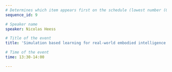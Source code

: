 ```yaml
---
# Determines which item appears first on the schedule (lowest number (0) appears first)
sequence_id: 9

# Speaker name
speaker: Nicolas Heess

# Title of the event
title: 'Simulation based learning for real-world embodied intelligence'

# Time of the event
time: 13:30-14:00

---
```

